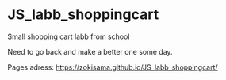 # JS_labb_shoppingcart
Small shopping cart labb from school

Need to go back and make a better one some day. 

Pages adress:
https://zokisama.github.io/JS_labb_shoppingcart/
